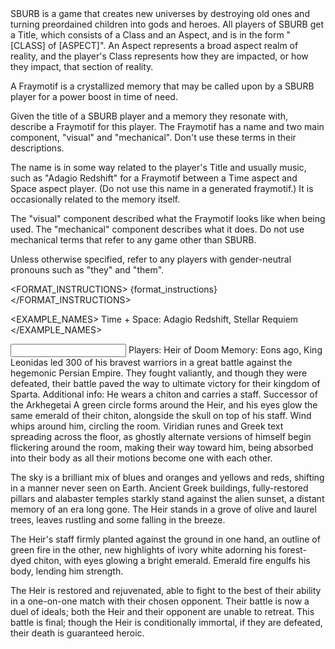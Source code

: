 <BACKGROUND>
SBURB is a game that creates new universes by destroying old ones and turning preordained children into gods and heroes. All players of SBURB get a Title, which consists of a Class and an Aspect, and is in the form "[CLASS] of [ASPECT]". An Aspect represents a broad aspect realm of reality, and the player's Class represents how they are impacted, or how they impact, that section of reality.

A Fraymotif is a crystallized memory that may be called upon by a SBURB player for a power boost in time of need.
</BACKGROUND>

<TASK>
Given the title of a SBURB player and a memory they resonate with, describe a Fraymotif for this player. The Fraymotif has a name and two main component, "visual" and "mechanical". Don't use these terms in their descriptions.

The name is in some way related to the player's Title and usually music, such as "Adagio Redshift" for a Fraymotif between a Time aspect and Space aspect player. (Do not use this name in a generated fraymotif.) It is occasionally related to the memory itself.

The "visual" component described what the Fraymotif looks like when being used. The "mechanical" component describes what it does. Do not use mechanical terms that refer to any game other than SBURB.

Unless otherwise specified, refer to any players with gender-neutral pronouns such as "they" and "them".
</TASK>

<FORMAT_INSTRUCTIONS>
{format_instructions}
</FORMAT_INSTRUCTIONS>

<EXAMPLE_NAMES>
Time + Space: Adagio Redshift, Stellar Requiem
</EXAMPLE_NAMES>

<EXAMPLE>

<INPUT>
Players: Heir of Doom
Memory: Eons ago, King Leonidas led 300 of his bravest warriors in a great battle against the hegemonic Persian Empire. They fought valiantly, and though they were defeated, their battle paved the way to ultimate victory for their kingdom of Sparta.
Additional info: He wears a chiton and carries a staff.
</INPUT>

<OUTPUT>

<NAME>
Successor of the Arkhegetai
</NAME>

<VISUAL>
A green circle forms around the Heir, and his eyes glow the same emerald of their chiton, alongside the skull on top of his staff. Wind whips around him, circling the room. Viridian runes and Greek text spreading across the floor, as ghostly alternate versions of himself begin flickering around the room, making their way toward him, being absorbed into their body as all their motions become one with each other.

The sky is a brilliant mix of blues and oranges and yellows and reds, shifting in a manner never seen on Earth. Ancient Greek buildings, fully-restored pillars and alabaster temples starkly stand against the alien sunset, a distant memory of an era long gone. The Heir stands in a grove of olive and laurel trees, leaves rustling and some falling in the breeze.

The Heir's staff firmly planted against the ground in one hand, an outline of green fire in the other, new highlights of ivory white adorning his forest-dyed chiton, with eyes glowing a bright emerald. Emerald fire engulfs his body, lending him strength.
</VISUAL>

<MECHANICAL>
The Heir is restored and rejuvenated, able to fight to the best of their ability in a one-on-one match with their chosen opponent. Their battle is now a duel of ideals; both the Heir and their opponent are unable to retreat. This battle is final; though the Heir is conditionally immortal, if they are defeated, their death is guaranteed heroic.
</MECHANICAL>

</OUTPUT>

</EXAMPLE>